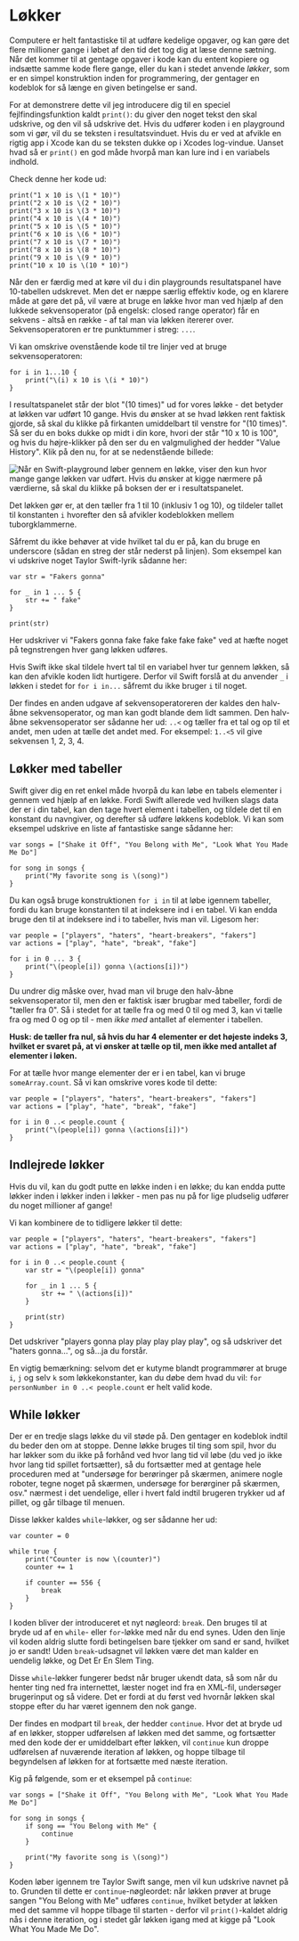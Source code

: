 # Løkker

Computere er helt fantastiske til at udføre kedelige opgaver, og kan gøre det flere millioner gange i løbet af den tid det tog dig at læse denne sætning. Når det kommer til at gentage opgaver i kode kan du entent kopiere og indsætte samme kode flere gange, eller du kan i stedet anvende *løkker*, som er en simpel konstruktion inden for programmering, der gentager en kodeblok for så længe en given betingelse er sand.

For at demonstrere dette vil jeg introducere dig til en speciel fejlfindingsfunktion kaldt `print()`: du giver den noget tekst den skal udskrive, og den vil så udskrive det. Hvis du udfører koden i en playground som vi gør, vil du se teksten i resultatsvinduet. Hvis du er ved at afvikle en rigtig app i Xcode kan du se teksten dukke op i Xcodes log-vindue. Uanset hvad så er `print()` en god måde hvorpå man kan lure ind i en variabels indhold.

Check denne her kode ud:

    print("1 x 10 is \(1 * 10)")
    print("2 x 10 is \(2 * 10)")
    print("3 x 10 is \(3 * 10)")
    print("4 x 10 is \(4 * 10)")
    print("5 x 10 is \(5 * 10)")
    print("6 x 10 is \(6 * 10)")
    print("7 x 10 is \(7 * 10)")
    print("8 x 10 is \(8 * 10)")
    print("9 x 10 is \(9 * 10)")
    print("10 x 10 is \(10 * 10)")

Når den er færdig med at køre vil du i din playgrounds resultatspanel have 10-tabellen udskrevet. Men det er næppe særlig effektiv kode, og en klarere måde at gøre det på, vil være at bruge en løkke hvor man ved hjælp af den lukkede sekvensoperator (på engelsk: closed range operator) får en sekvens - altså en række - af tal man via løkken itererer over. Sekvensoperatoren er tre punktummer i streg: `...`.

Vi kan omskrive ovenstående kode til tre linjer ved at bruge sekvensoperatoren:

    for i in 1...10 {
        print("\(i) x 10 is \(i * 10)")
    }

I resultatspanelet står der blot "(10 times)" ud for vores løkke - det betyder at løkken var udført 10 gange. Hvis du ønsker at se hvad løkken rent faktisk gjorde, så skal du klikke på firkanten umiddelbart til venstre for "(10 times)". Så ser du en boks dukke op midt i din kore, hvori der står "10 x 10 is 100", og hvis du højre-klikker på den ser du en valgmulighed der hedder "Value History". Klik på den nu, for at se nedenstående billede:

![Når en Swift-playground løber gennem en løkke, viser den kun hvor mange gange løkken var udført. Hvis du ønsker at kigge nærmere på værdierne, så skal du klikke på boksen der er i resultatspanelet.](0-5.png)

Det løkken gør er, at den tæller fra 1 til 10 (inklusiv 1 og 10), og tildeler tallet til konstanten `i` hvorefter den så afvikler kodeblokken mellem tuborgklammerne.

Såfremt du ikke behøver at vide hvilket tal du er på, kan du bruge en underscore (sådan en streg der står nederst på linjen). Som eksempel kan vi udskrive noget Taylor Swift-lyrik sådanne her:

    var str = "Fakers gonna"

    for _ in 1 ... 5 {
        str += " fake"
    }

    print(str)

Her udskriver vi "Fakers gonna fake fake fake fake fake" ved at hæfte noget på tegnstrengen hver gang løkken udføres.

Hvis Swift ikke skal tildele hvert tal til en variabel hver tur gennem løkken, så kan den afvikle koden lidt hurtigere. Derfor vil Swift forslå at du anvender `_` i løkken i stedet for `for i in...` såfremt du ikke bruger `i` til noget.

Der findes en anden udgave af sekvensoperatoreren der kaldes den halv-åbne sekvensoperator, og man kan godt blande dem lidt sammen. Den halv-åbne sekvensoperator ser sådanne her ud: `..<` og tæller fra et tal og op til et andet, men uden at tælle det andet med. For eksempel: `1..<5` vil give sekvensen 1, 2, 3, 4.


## Løkker med tabeller

Swift giver dig en ret enkel måde hvorpå du kan løbe en tabels elementer i gennem ved hjælp af en løkke. Fordi Swift allerede ved hvilken slags data der er i din tabel, kan den tage hvert element i tabellen, og tildele det til en konstant du navngiver, og derefter så udføre løkkens kodeblok. Vi kan som eksempel udskrive en liste af fantastiske sange sådanne her:

    var songs = ["Shake it Off", "You Belong with Me", "Look What You Made Me Do"]

    for song in songs {
        print("My favorite song is \(song)")
    }

Du kan også bruge konstruktionen `for i in` til at løbe igennem tabeller, fordi du kan bruge konstanten til at indeksere ind i en tabel. Vi kan endda bruge den til at indeksere ind i to tabeller, hvis man vil. Ligesom her:

    var people = ["players", "haters", "heart-breakers", "fakers"]
    var actions = ["play", "hate", "break", "fake"]

    for i in 0 ... 3 {
        print("\(people[i]) gonna \(actions[i])")
    }

Du undrer dig måske over, hvad man vil bruge den halv-åbne sekvensoperator til, men den er faktisk især brugbar med tabeller, fordi de "tæller fra 0". Så i stedet for at tælle fra og med 0 til og med 3, kan vi tælle fra og med 0 og op til - men *ikke med* antallet af elementer i tabellen.

**Husk: de tæller fra nul, så hvis du har 4 elementer er det højeste indeks 3, hvilket er svaret på, at vi ønsker at tælle op til, men ikke med antallet af elementer i løken.**

For at tælle hvor mange elementer der er i en tabel, kan vi bruge `someArray.count`. Så vi kan omskrive vores kode til dette:

    var people = ["players", "haters", "heart-breakers", "fakers"]
    var actions = ["play", "hate", "break", "fake"]

    for i in 0 ..< people.count {
        print("\(people[i]) gonna \(actions[i])")
    }


## Indlejrede løkker

Hvis du vil, kan du godt putte en løkke inden i en løkke; du kan endda putte løkker inden i løkker inden i løkker - men pas nu på for lige pludselig udfører du noget millioner af gange!

Vi kan kombinere de to tidligere løkker til dette:

    var people = ["players", "haters", "heart-breakers", "fakers"]
    var actions = ["play", "hate", "break", "fake"]

    for i in 0 ..< people.count {
        var str = "\(people[i]) gonna"

        for _ in 1 ... 5 {
            str += " \(actions[i])"
        }

        print(str)
    }

Det udskriver "players gonna play play play play play", og så udskriver det "haters gonna…", og så...ja du forstår.

En vigtig bemærkning: selvom det er kutyme blandt programmører  at bruge `i`, `j` og selv `k` som løkkekonstanter, kan du døbe dem hvad du vil: `for personNumber in 0 ..< people.count` er helt valid kode.


## While løkker

Der er en tredje slags løkke du vil støde på. Den gentager en kodeblok indtil du beder den om at stoppe. Denne løkke bruges til ting som spil, hvor du har løkker som du ikke på forhånd ved hvor lang tid vil løbe (du ved jo ikke hvor lang tid spillet fortsætter), så du fortsætter med at gentage hele proceduren med at "undersøge for berøringer på skærmen, animere nogle roboter, tegne noget på skærmen, undersøge for berørginer på skærmen, osv." nærmest i det uendelige, eller i hvert fald indtil brugeren trykker ud af pillet, og går tilbage til menuen.

Disse løkker kaldes `while`-løkker, og ser sådanne her ud:

    var counter = 0

    while true {
        print("Counter is now \(counter)")
        counter += 1

        if counter == 556 {
            break
        }
    }

I koden bliver der introduceret et nyt nøgleord: `break`. Den bruges til at bryde ud af en `while`- eller `for`-løkke med når du end synes. Uden den linje vil koden aldrig slutte fordi betingelsen bare tjekker om sand er sand, hvilket jo er sandt! Uden `break`-udsagnet vil løkken være det man kalder en uendelig løkke, og Det Er En Slem Ting.

Disse `while`-løkker fungerer bedst når bruger ukendt data, så som når du henter ting ned fra internettet, læster noget ind fra en XML-fil, undersøger brugerinput og så videre. Det er fordi at du først ved hvornår løkken skal stoppe efter du har været igennem den nok gange.

Der findes en modpart til `break`, der hedder `continue`. Hvor det at bryde ud af en løkker, stopper udførelsen af løkken med det samme, og fortsætter med den kode der er umiddelbart efter løkken, vil `continue` kun droppe udførelsen af nuværende iteration af løkken, og hoppe tilbage til begyndelsen af løkken for at fortsætte med næste iteration.

Kig på følgende, som er et eksempel på `continue`:

    var songs = ["Shake it Off", "You Belong with Me", "Look What You Made Me Do"]

    for song in songs {
        if song == "You Belong with Me" {
            continue
        }

        print("My favorite song is \(song)")
    }

Koden løber igennem tre Taylor Swift sange, men vil kun udskrive navnet på to. Grunden til dette er `continue`-nøgleordet: når løkken prøver at bruge sangen "You Belong with Me" udføres `continue`, hvilket betyder at løkken med det samme vil hoppe tilbage til starten - derfor vil `print()`-kaldet aldrig nås i denne iteration, og i stedet går løkken igang med at kigge på "Look What You Made Me Do".
